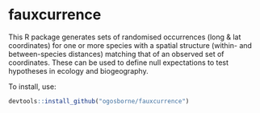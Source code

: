 # fauxcurrence

This R package generates sets of randomised occurrences (long & lat coordinates) for one or more species with a spatial structure (within- and between-species distances) matching that of an observed set of coordinates. These can be used to define null expectations to test hypotheses in ecology and biogeography.

To install, use:

```R
devtools::install_github("ogosborne/fauxcurrence")
```
